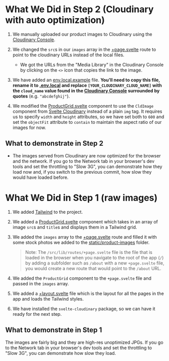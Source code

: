 # What We Did in Step 2 (Cloudinary with auto optimization)

1. We manually uploaded our product images to Cloudinary using the [Cloudinary Console](https://console.cloudinary.com/).

2. We changed the `src`s in our `images` array in the [+page.svelte](./src/routes/+page.svelte) route to point to the cloudinary URLs instead of the local files.

   - We got the URLs from the "Media Library" in the Cloudinary Console by clicking on the `<>` icon that copies the link to the image.

3. We have added an [env.local.example](./env.local.example) file. **You'll need to copy this file, rename it to [.env.local](./.env.local) and replace `[YOUR_CLOUDINARY_CLOUD_NAME]` with the `cloud_name` value found in the [Cloudinary Console](https://console.cloudinary.com/) surrounded by quotes** (e.g. `"abcdefghij"`).

4. We modified the [ProductGrid.svelte](./src/lib/ProductGrid.svelte) component to use the `CldImage` component from [Svelte Cloudinary](https://svelte.cloudinary.dev/) instead of a plain `img` tag. It requires us to specify `width` and `height` attributes, so we have set both to `600` and set the `objectFit` attribute to `contain` to maintain the aspect ratio of our images for now.

## What to demonstrate in Step 2

- The images served from Cloudinary are now optimized for the browser and the network. If you go to the Network tab in your browser's dev tools and set the throttling to "Slow 3G", you can demonstrate how they load now and, if you switch to the previous commit, how slow they would have loaded before.

# What We Did in Step 1 (raw images)

1. We added [Tailwind](https://tailwindcss.com/) to the project.

2. We added a [ProductGrid.svelte](./src/lib/ProductGrid.svelte) component which takes in an array of image `src`s and `title`s and displays them in a Tailwind grid.

3. We added the `images` array to the [+page.svelte](./src/routes/+page.svelte) route and filled it with some stock photos we added to the [static/product-images](./static/product-images/) folder.

   > Note: The `/src/lib/routes/+page.svelte` file is the file that is loaded in the browser when you navigate to the root of the app (`/`) by adding a subfolder such as `/about` with a new `+page.svelte` file, you would create a new route that would point to the `/about` URL.

4. We added the `ProductGrid` component to the `+page.svelte` file and passed in the `images` array.

5. We added a [+layout.svelte](./src/routes/+layout.svelte) file which is the layout for all the pages in the app and loads the Tailwind styles.

6. We have installed the `svelte-cloudinary` package, so we can have it ready for the next step.

## What to demonstrate in Step 1

The images are fairly big and they are high-res unoptimized JPGs. If you go to the Network tab in your browser's dev tools and set the throttling to "Slow 3G", you can demonstrate how slow they load.
